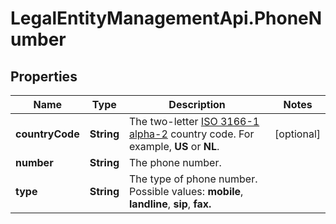 # LegalEntityManagementApi.PhoneNumber

## Properties

Name | Type | Description | Notes
------------ | ------------- | ------------- | -------------
**countryCode** | **String** | The two-letter [ISO 3166-1 alpha-2](https://en.wikipedia.org/wiki/ISO_3166-1_alpha-2) country code. For example, **US** or **NL**. | [optional] 
**number** | **String** | The phone number. | 
**type** | **String** | The type of phone number.  Possible values: **mobile**, **landline**, **sip**, **fax.**  | 


